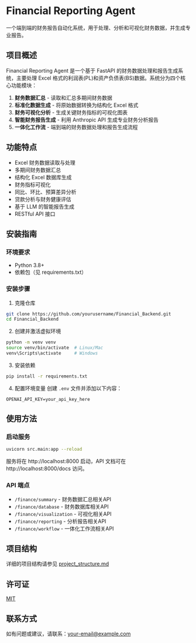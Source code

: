 # Financial Reporting Agent

一个端到端的财务报告自动化系统，用于处理、分析和可视化财务数据，并生成专业报告。

## 项目概述

Financial Reporting Agent 是一个基于 FastAPI 的财务数据处理和报告生成系统，主要处理 Excel 格式的利润表(PL)和资产负债表(BS)数据。系统分为四个核心功能模块：

1. **财务数据汇总** - 读取和汇总多期间财务数据
2. **标准化数据生成** - 将原始数据转换为结构化 Excel 格式
3. **财务可视化分析** - 生成关键财务指标的可视化图表
4. **智能财务报告生成** - 利用 Anthropic API 生成专业财务分析报告
5. **一体化工作流** - 端到端的财务数据处理和报告生成流程

## 功能特点

- Excel 财务数据读取与处理
- 多期间财务数据汇总
- 结构化 Excel 数据库生成
- 财务指标可视化
- 同比、环比、预算差异分析
- 贷款分析与财务健康评估
- 基于 LLM 的智能报告生成
- RESTful API 接口

## 安装指南

### 环境要求

- Python 3.8+
- 依赖包（见 requirements.txt）

### 安装步骤

1. 克隆仓库
```bash
git clone https://github.com/yourusername/Financial_Backend.git
cd Financial_Backend
```

2. 创建并激活虚拟环境
```bash
python -m venv venv
source venv/bin/activate  # Linux/Mac
venv\Scripts\activate     # Windows
```

3. 安装依赖
```bash
pip install -r requirements.txt
```

4. 配置环境变量
创建 `.env` 文件并添加以下内容：
```
OPENAI_API_KEY=your_api_key_here
```

## 使用方法

### 启动服务

```bash
uvicorn src.main:app --reload
```

服务将在 http://localhost:8000 启动，API 文档可在 http://localhost:8000/docs 访问。

### API 端点

- `/finance/summary` - 财务数据汇总相关API
- `/finance/database` - 财务数据库相关API
- `/finance/visualization` - 可视化相关API
- `/finance/reporting` - 分析报告相关API
- `/finance/workflow` - 一体化工作流相关API

## 项目结构

详细的项目结构请参见 [project_structure.md](project_structure.md)

## 许可证

[MIT](LICENSE)

## 联系方式

如有问题或建议，请联系：your-email@example.com 
